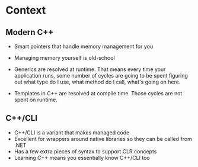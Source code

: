 # Context

## Modern C++

- Smart pointers that handle memory management for you

- Managing memory yourself is old-school

- Generics are resolved at runtime. That means every time your 
application runs, some number of cycles are going to be spent 
figuring out what type do I use, what method do I call, what's going on here.

- Templates in C++ are resolved at compile time. Those cycles 
are not spent on runtime.

## C++/CLI

- C++/CLI is a variant that makes managed code
- Excellent for wrappers around native libraries so they can be called from
.NET
- Has a few extra pieces of syntax to support CLR concepts
- Learning C++ means you essentially know C++/CLI too












